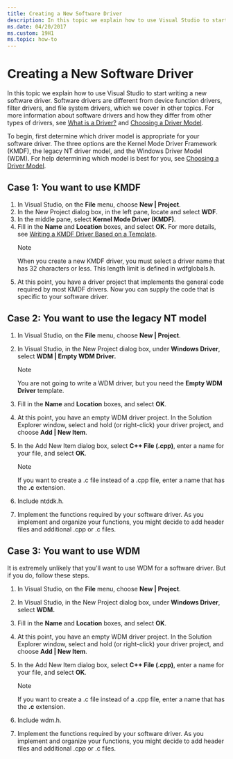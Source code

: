 ```yaml
---
title: Creating a New Software Driver
description: In this topic we explain how to use Visual Studio to start writing a new software driver.
ms.date: 04/20/2017
ms.custom: 19H1
ms.topic: how-to
---
```


# Creating a New Software Driver

In this topic we explain how to use Visual Studio to start writing a new software driver. Software drivers are different from device function drivers, filter drivers, and file system drivers, which we cover in other topics. For more information about software drivers and how they differ from other types of drivers, see [What is a Driver?](../gettingstarted/what-is-a-driver-.md) and [Choosing a Driver Model](../gettingstarted/choosing-a-driver-model.md).

To begin, first determine which driver model is appropriate for your software driver. The three options are the Kernel Mode Driver Framework (KMDF), the legacy NT driver model, and the Windows Driver Model (WDM). For help determining which model is best for you, see [Choosing a Driver Model](../gettingstarted/choosing-a-driver-model.md).

## Case 1: You want to use KMDF

1. In Visual Studio, on the **File** menu, choose **New | Project**.
2. In the New Project dialog box, in the left pane, locate and select **WDF**.
3. In the middle pane, select **Kernel Mode Driver (KMDF)**.
4. Fill in the **Name** and **Location** boxes, and select **OK**. For more details, see [Writing a KMDF Driver Based on a Template](../gettingstarted/writing-a-kmdf-driver-based-on-a-template.md).
    > [!NOTE]
    > When you create a new KMDF driver, you must select a driver name that has 32 characters or less. This length limit is defined in wdfglobals.h.
5. At this point, you have a driver project that implements the general code required by most KMDF drivers. Now you can supply the code that is specific to your software driver.

## Case 2: You want to use the legacy NT model

1. In Visual Studio, on the **File** menu, choose **New | Project**.
2. In Visual Studio, in the New Project dialog box, under **Windows Driver**, select **WDM | Empty WDM Driver.**

    > [!NOTE]
    > You are not going to write a WDM driver, but you need the **Empty WDM Driver** template.
3. Fill in the **Name** and **Location** boxes, and select **OK**.
4. At this point, you have an empty WDM driver project. In the Solution Explorer window, select and hold (or right-click) your driver project, and choose **Add | New Item**.
5. In the Add New Item dialog box, select **C++ File (.cpp)**, enter a name for your file, and select **OK**.

    > [!NOTE]
    > If you want to create a .c file instead of a .cpp file, enter a name that has the **.c** extension.
6. Include ntddk.h.
7. Implement the functions required by your software driver. As you implement and organize your functions, you might decide to add header files and additional .cpp or .c files.

## Case 3: You want to use WDM

It is extremely unlikely that you'll want to use WDM for a software driver. But if you do, follow these steps.

1. In Visual Studio, on the **File** menu, choose **New | Project**.
2. In Visual Studio, in the New Project dialog box, under **Windows Driver**, select **WDM.**
3. Fill in the **Name** and **Location** boxes, and select **OK**.
4. At this point, you have an empty WDM driver project. In the Solution Explorer window, select and hold (or right-click) your driver project, and choose **Add | New Item**.
5. In the Add New Item dialog box, select **C++ File (.cpp)**, enter a name for your file, and select **OK**.

    > [!NOTE]
    > If you want to create a .c file instead of a .cpp file, enter a name that has the **.c** extension.
6. Include wdm.h.
7. Implement the functions required by your software driver. As you implement and organize your functions, you might decide to add header files and additional .cpp or .c files.
